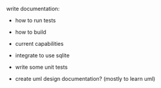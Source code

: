 write documentation:
- how to run tests
- how to build
- current capabilities


- integrate to use sqlite
- write some unit tests
- create uml design documentation? (mostly to learn uml)